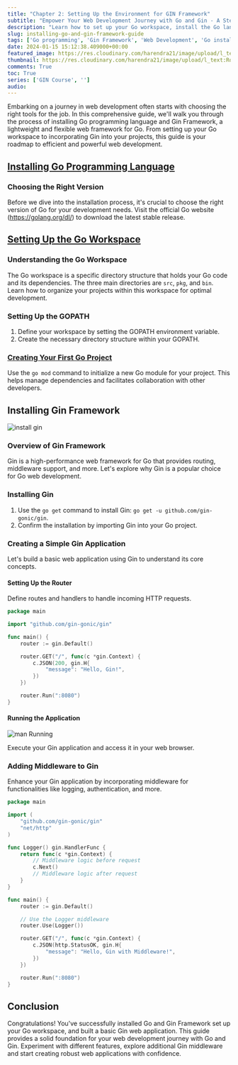 ```yaml
---
title: "Chapter 2: Setting Up the Environment for GIN Framework"
subtitle: "Empower Your Web Development Journey with Go and Gin - A Step-by-Step Installation Guide"
description: "Learn how to set up your Go workspace, install the Go language, and incorporate the powerful Gin Framework for seamless web development."
slug: installing-go-and-gin-framework-guide
tags: ['Go programming', 'Gin Framework', 'Web Development', 'Go installation', 'Gin installation']
date: 2024-01-15 15:12:38.409000+00:00
featured_image: https://res.cloudinary.com/harendra21/image/upload/l_text:Roboto_30_bold:Chapter%202:%20Setting%20Up%20the%20Environment%20for%20GIN%20Framework,co_rgb:ffffff/golangwithexample/gin-course_ijbjnk.png
thumbnail: https://res.cloudinary.com/harendra21/image/upload/l_text:Roboto_30_bold:Chapter%202:%20Setting%20Up%20the%20Environment%20for%20GIN%20Framework,co_rgb:ffffff/golangwithexample/gin-course_ijbjnk.png
comments: True
toc: True
series: ['GIN Course', '']
audio: 
---
```

Embarking on a journey in web development often starts with choosing the right tools for the job. In this comprehensive guide, we'll walk you through the process of installing Go programming language and Gin Framework, a lightweight and flexible web framework for Go. From setting up your Go workspace to incorporating Gin into your projects, this guide is your roadmap to efficient and powerful web development.

## [Installing Go Programming Language](https://golang.withcodeexample.com/blog/golang-tutorial-for-beginners/#how-to-install-golang)

### Choosing the Right Version

Before we dive into the installation process, it's crucial to choose the right version of Go for your development needs. Visit the official Go website (https://golang.org/dl/) to download the latest stable release.


## [Setting Up the Go Workspace](https://golang.withcodeexample.com/blog/golang-tutorial-for-beginners/#golang-workspace)

### Understanding the Go Workspace

The Go workspace is a specific directory structure that holds your Go code and its dependencies. The three main directories are `src`, `pkg`, and `bin`. Learn how to organize your projects within this workspace for optimal development.

### Setting Up the GOPATH

1. Define your workspace by setting the GOPATH environment variable.
2. Create the necessary directory structure within your GOPATH.

### [Creating Your First Go Project](https://golang.withcodeexample.com/blog/golang-tutorial-for-beginners/#hello-world-program-in-golang)

Use the `go mod` command to initialize a new Go module for your project. This helps manage dependencies and facilitates collaboration with other developers.

## Installing Gin Framework

![install gin](https://res.cloudinary.com/harendra21/image/upload/v1705347459/golangwithexample/how_to_create_software_installation_guide_mghfyj.png)

### Overview of Gin Framework

Gin is a high-performance web framework for Go that provides routing, middleware support, and more. Let's explore why Gin is a popular choice for Go web development.

### Installing Gin

1. Use the `go get` command to install Gin: `go get -u github.com/gin-gonic/gin`.
2. Confirm the installation by importing Gin into your Go project.

### Creating a Simple Gin Application

Let's build a basic web application using Gin to understand its core concepts.

#### Setting Up the Router

Define routes and handlers to handle incoming HTTP requests.

```go
package main

import "github.com/gin-gonic/gin"

func main() {
    router := gin.Default()

    router.GET("/", func(c *gin.Context) {
        c.JSON(200, gin.H{
            "message": "Hello, Gin!",
        })
    })

    router.Run(":8080")
}
```

#### Running the Application

![man Running](https://res.cloudinary.com/harendra21/image/upload/w_800/golangwithexample/running-is-one-of-the-best-ways-to-stay-fit-royalty-free-image-1036780592-1553033495.jpg_jlkud5.jpg)

Execute your Gin application and access it in your web browser.

### Adding Middleware to Gin

Enhance your Gin application by incorporating middleware for functionalities like logging, authentication, and more.

```go
package main

import (
    "github.com/gin-gonic/gin"
    "net/http"
)

func Logger() gin.HandlerFunc {
    return func(c *gin.Context) {
        // Middleware logic before request
        c.Next()
        // Middleware logic after request
    }
}

func main() {
    router := gin.Default()

    // Use the Logger middleware
    router.Use(Logger())

    router.GET("/", func(c *gin.Context) {
        c.JSON(http.StatusOK, gin.H{
            "message": "Hello, Gin with Middleware!",
        })
    })

    router.Run(":8080")
}
```

## Conclusion

Congratulations! You've successfully installed Go and Gin Framework set up your Go workspace, and built a basic Gin web application. This guide provides a solid foundation for your web development journey with Go and Gin. Experiment with different features, explore additional Gin middleware and start creating robust web applications with confidence.